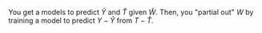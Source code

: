 You get a models to predict $\hat{Y}$ and $\hat{T}$ given $\hat{W}$. Then, you "partial out" $W$ by training a model to predict $Y - \hat{Y}$ from $T - \hat{T}$.